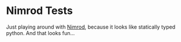 # Nimrod Tests

Just playing around with [Nimrod](http://nimrod-code.org/index.html), because it
looks like statically typed python. And that looks fun...
